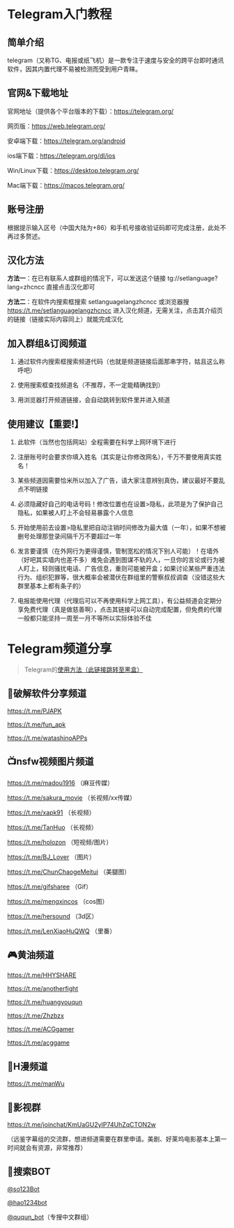 # Telegram入门教程

## 简单介绍

telegram（又称TG、电报或纸飞机）是一款专注于速度与安全的跨平台即时通讯软件，因其内置代理不易被检测而受到用户青睐。

## 官网&下载地址

官网地址（提供各个平台版本的下载）：https://telegram.org/

网页版：https://web.telegram.org/

安卓端下载：https://telegram.org/android

ios端下载：https://telegram.org/dl/ios

Win/Linux下载：https://desktop.telegram.org/

Mac端下载：https://macos.telegram.org/


## 账号注册

根据提示输入区号（中国大陆为+86）和手机号接收验证码即可完成注册，此处不再过多赘述。



## 汉化方法
**方法一**：在已有联系人或群组的情况下，可以发送这个链接 tg://setlanguage?lang=zhcncc 直接点击汉化即可

**方法二**：在软件内搜索框搜索 setlanguagelangzhcncc 或浏览器搜 https://t.me/setlanguagelangzhcncc 进入汉化频道，无需关注，点击其介绍页的链接（链接实际内容同上）就能完成汉化



## 加入群组&订阅频道
1. 通过软件内搜索框搜索频道代码（也就是频道链接后面那串字符，姑且这么称呼吧）

2. 使用搜索框查找频道名（不推荐，不一定能精确找到）

3. 用浏览器打开频道链接，会自动跳转到软件里并进入频道


## 使用建议【重要!】
1. 此软件（当然也包括网站）全程需要在科学上网环境下进行

2. 注册账号时会要求你填入姓名（其实是让你修改网名），千万不要使用真实姓名！

3. 某些频道因需要恰米所以加入了广告，请大家注意辨别真伪，建议最好不要乱点不明链接

4. 必须隐藏好自己的电话号码！修改位置也在设置>隐私，此项是为了保护自己隐私，如果被人盯上不会轻易暴露个人信息

5. 开始使用前去设置>隐私里把自动注销时间修改为最大值（一年），如果不想被删号处理那登录间隔千万不要超过一年

6. 发言要谨慎（在外网行为更得谨慎，管制宽松的情况下别人可能）！在墙外（好吧其实墙内也差不多）难免会遇到图谋不轨的人，一旦你的言论或行为被人盯上，轻则骚扰电话、广告信息，重则可能被开盒；如果讨论某些严重违法行为、组织犯罪等，很大概率会被潜伏在群组里的警察叔叔调查（没错这些大群里基本上都有条子的）

7. 电报能使用代理（代理后可以不再使用科学上网工具），有公益频道会定期分享免费代理（真是做慈善啊），点击其链接可以自动完成配置，但免费的代理一般都只能坚持一周至一月不等所以实际体验不佳

# Telegram频道分享

>Telegram的[使用方法（此链接跳转至黑盒）](https://api.xiaoheihe.cn/v3/bbs/app/api/web/share?link_id=108946494)

## 💾破解软件分享频道

https://t.me/PJAPK

https://t.me/fun_apk

https://t.me/watashinoAPPs


## 📺nsfw视频图片频道

https://t.me/madou1916 （麻豆传媒）

https://t.me/sakura_movie （长视频/xx传媒）

https://t.me/xapk91 （长视频）

https://t.me/TanHuo （长视频）

https://t.me/holozon （短视频/图片）

https://t.me/BJ_Lover （图片）

https://t.me/ChunChaogeMeitui （美腿图）

https://t.me/gifsharee （Gif）

https://t.me/mengxincos （cos图）

https://t.me/hersound （3d区）

https://t.me/LenXiaoHuQWQ （里番）


## 🎮黄油频道

https://t.me/HHYSHARE

https://t.me/anotherfight

https://t.me/huangyouqun

https://t.me/Zhzbzx

https://t.me/ACGgamer

https://t.me/acggame


## 📖H漫频道

https://t.me/manWu


## 🎥影视群

https://t.me/joinchat/KmUaGU2yIP74UhZqCTON2w


（远鉴字幕组的交流群，想进频道需要在群里申请。美剧、好莱坞电影基本上第一时间就会有资源，非常推荐）

## 🤖搜索BOT

[@so123Bot](https://t.me/So1234Bot)

[@hao1234bot](https://t.me/hao1234bot)

[@ququn_bot](https://t.me/ququn_bot)（专搜中文群组）
